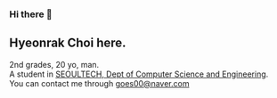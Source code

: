 ### Hi there 👋
## Hyeonrak Choi here.
2nd grades, 20 yo, man.<br>
A student in [SEOULTECH, Dept of Computer Science and Engineering](https://computer.seoultech.ac.kr).<br>
You can contact me through goes00@naver.com <br>
<!--
**goes00/goes00** is a ✨ _special_ ✨ repository because its `README.md` (this file) appears on your GitHub profile.

Here are some ideas to get you started:

- 🔭 I’m currently working on ...
- 🌱 I’m currently learning ...
- 👯 I’m looking to collaborate on ...
- 🤔 I’m looking for help with ...
- 💬 Ask me about ...
- 📫 How to reach me: ...
- 😄 Pronouns: ...
- ⚡ Fun fact: ...
-->
